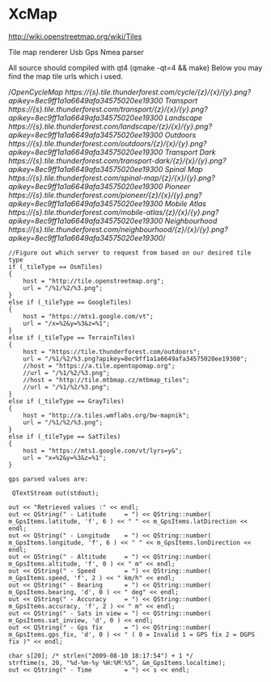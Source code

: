 # XcMap
http://wiki.openstreetmap.org/wiki/Tiles

Tile map renderer Usb Gps Nmea parser


All source should compiled with qt4 (qmake -qt=4 && make)
Below you may find the map tile urls which i used.

 /*OpenCycleMap
    https://{s}.tile.thunderforest.com/cycle/{z}/{x}/{y}.png?apikey=8ec9ff1a1a6649afa34575020ee19300
    Transport
    https://{s}.tile.thunderforest.com/transport/{z}/{x}/{y}.png?apikey=8ec9ff1a1a6649afa34575020ee19300
    Landscape
    https://{s}.tile.thunderforest.com/landscape/{z}/{x}/{y}.png?apikey=8ec9ff1a1a6649afa34575020ee19300
    Outdoors
    https://{s}.tile.thunderforest.com/outdoors/{z}/{x}/{y}.png?apikey=8ec9ff1a1a6649afa34575020ee19300
    Transport Dark
    https://{s}.tile.thunderforest.com/transport-dark/{z}/{x}/{y}.png?apikey=8ec9ff1a1a6649afa34575020ee19300
    Spinal Map
    https://{s}.tile.thunderforest.com/spinal-map/{z}/{x}/{y}.png?apikey=8ec9ff1a1a6649afa34575020ee19300
    Pioneer
    https://{s}.tile.thunderforest.com/pioneer/{z}/{x}/{y}.png?apikey=8ec9ff1a1a6649afa34575020ee19300
    Mobile Atlas
    https://{s}.tile.thunderforest.com/mobile-atlas/{z}/{x}/{y}.png?apikey=8ec9ff1a1a6649afa34575020ee19300
    Neighbourhood
    https://{s}.tile.thunderforest.com/neighbourhood/{z}/{x}/{y}.png?apikey=8ec9ff1a1a6649afa34575020ee19300*/

    //Figure out which server to request from based on our desired tile type
    if (_tileType == OsmTiles)
    {
        host = "http://tile.openstreetmap.org";
        url = "/%1/%2/%3.png";
    }
    else if (_tileType == GoogleTiles)
    {
        host = "https://mts1.google.com/vt";
        url = "/x=%2&y=%3&z=%1";
    }
    else if (_tileType == TerrainTiles)
    {
        host = "https://tile.thunderforest.com/outdoors";
        url = "/%1/%2/%3.png?apikey=8ec9ff1a1a6649afa34575020ee19300";
        //host = "https://a.tile.opentopomap.org";
        //url = "/%1/%2/%3.png";
        //host = "http://tile.mtbmap.cz/mtbmap_tiles";
        //url = "/%1/%2/%3.png";
    }
    else if (_tileType == GrayTiles)
    {
        host = "http://a.tiles.wmflabs.org/bw-mapnik";
        url = "/%1/%2/%3.png";
    }
    else if (_tileType == SatTiles)
    {
        host = "https://mts1.google.com/vt/lyrs=y&";
        url = "x=%2&y=%3&z=%1";
    }
    
    gps parsed values are:
    
     QTextStream out(stdout);

    out << "Retrieved values :" << endl;
    out << QString(" - Latitude     = ") << QString::number( m_GpsItems.latitude, 'f', 6 ) << " " << m_GpsItems.latDirection << endl;
    out << QString(" - Longitude    = ") << QString::number( m_GpsItems.longitude, 'f', 6 ) << " " << m_GpsItems.lonDirection << endl;
    out << QString(" - Altitude     = ") << QString::number( m_GpsItems.altitude, 'f', 0 ) << " m" << endl;
    out << QString(" - Speed        = ") << QString::number( m_GpsItems.speed, 'f', 2 ) << " km/h" << endl;
    out << QString(" - Bearing      = ") << QString::number( m_GpsItems.bearing, 'd', 0 ) << " deg" << endl;
    out << QString(" - Accuracy     = ") << QString::number( m_GpsItems.accuracy, 'f', 2 ) << " m" << endl;
    out << QString(" - Sats in view = ") << QString::number( m_GpsItems.sat_inview, 'd', 0 ) << endl;
    out << QString(" - Gps fix      = ") << QString::number( m_GpsItems.gps_fix, 'd', 0 ) << " ( 0 = Invalid 1 = GPS fix 2 = DGPS fix )" << endl;

    char s[20]; /* strlen("2009-08-10 18:17:54") + 1 */
    strftime(s, 20, "%d-%m-%y %H:%M:%S", &m_GpsItems.localtime);
    out << QString(" - Time         = ") << s << endl;
